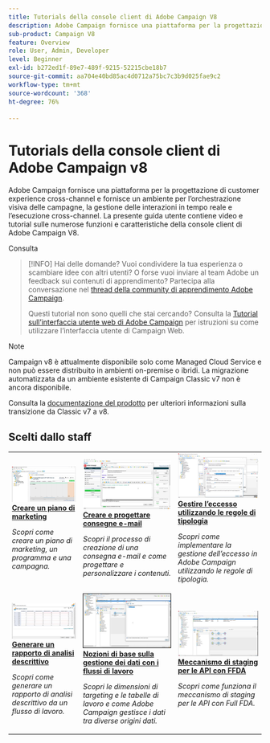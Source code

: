 ```yaml
---
title: Tutorials della console client di Adobe Campaign V8
description: Adobe Campaign fornisce una piattaforma per la progettazione di customer experience cross-channel e fornisce un ambiente per l’orchestrazione visiva delle campagne, la gestione delle interazioni in tempo reale e l’esecuzione cross-channel. La presente guida utente contiene video e tutorial sulle numerose funzioni e caratteristiche della console client di Adobe Campaign V8.
sub-product: Campaign V8
feature: Overview
role: User, Admin, Developer
level: Beginner
exl-id: b272ed1f-89e7-489f-9215-52215cbe18b7
source-git-commit: aa704e40bd85ac4d0712a75bc7c3b9d025fae9c2
workflow-type: tm+mt
source-wordcount: '368'
ht-degree: 76%

---
```


# Tutorials della console client di Adobe Campaign v8

Adobe Campaign fornisce una piattaforma per la progettazione di customer experience cross-channel e fornisce un ambiente per l’orchestrazione visiva delle campagne, la gestione delle interazioni in tempo reale e l’esecuzione cross-channel. La presente guida utente contiene video e tutorial sulle numerose funzioni e caratteristiche della console client di Adobe Campaign V8.

Consulta

>[!INFO]
> Hai delle domande? Vuoi condividere la tua esperienza o scambiare idee con altri utenti? O forse vuoi inviare al team Adobe un feedback sui contenuti di apprendimento? Partecipa alla conversazione nel [thread della community di apprendimento Adobe Campaign](https://experienceleaguecommunities.adobe.com:443/t5/adobe-campaign-classic/join-the-discussion-on-adobe-campaign-learning/td-p/419096).
> 
> Questi tutorial non sono quelli che stai cercando?
> Consulta la [Tutorial sull’interfaccia utente web di Adobe Campaign](https://experienceleague.adobe.com/docs/campaign-web-learn/tutorials/overview.html) per istruzioni su come utilizzare l’interfaccia utente di Campaign Web.

>[!NOTE]
> Campaign v8 è attualmente disponibile solo come Managed Cloud Service e non può essere distribuito in ambienti on-premise o ibridi. La migrazione automatizzata da un ambiente esistente di Campaign Classic v7 non è ancora disponibile.
>
>Consulta la [documentazione del prodotto](https://experienceleague.adobe.com/docs/campaign/campaign-v8/new/v7-to-v8.html?lang=it) per ulteriori informazioni sulla transizione da Classic v7 a v8.


<div id="recs-overview-body-1"></div>
<div id="recs-overview-body-2"></div>
<div id="recs-overview-body-3"></div>
<div id="recs-overview-body-4"></div>
<div id="recs-overview-body-5"></div>
<div id="recs-overview-body-6"></div>

<div id="staff-picks-section">

## Scelti dallo staff

<table>
<tr>
  <td>
    <a href="/help/get-started/create-a-marketing-plan-programs-and-campaigns.md">
      <img alt="Creare un piano di marketing, un programma e campagne (video)" src="./assets/333810.jpg"/>
    </a>
    <div>
      <a href="/help/get-started/create-a-marketing-plan-programs-and-campaigns.md">
    <strong>Creare un piano di marketing</strong>
    </a>
    </div>
    <p>
    <em>Scopri come creare un piano di marketing, un programma e una campagna.</em>
    <p>
  </td>
   <td>
    <a href="./content-creation/create-and-design-email-deliveries.md">
      <img alt="Creare e progettare consegne e-mail (video)" src="./assets/333476.jpg" />
    </a>
    <div>
      <a href="./content-creation/create-and-design-email-deliveries.md">
    <strong>Creare e progettare consegne e-mail</strong>
    </a>
    </div>
    <p>
    <em>Scopri il processo di creazione di una consegna e-mail e come progettare e personalizzare i contenuti.
</em>
    <p>
  </td>
  <td>
    <a href="./send-messages/fatigue-management/typology-rules-for-fatigue-management.md">
      <img alt="Gestire l’eccesso tramite le regole di tipologia (video)" src="./assets/333787.jpg" />
    </a>
    <div>
      <a href="./send-messages/fatigue-management/typology-rules-for-fatigue-management.md">
    <strong>Gestire l’eccesso utilizzando le regole di tipologia</strong>
    </a>
    </div>
    <p>
    <em>Scopri come implementare la gestione dell’eccesso in Adobe Campaign utilizzando le regole di tipologia. </em>
    <p>
  </td>
</tr>
<tr>
</td>
  <td>
    <a href="./reporting/generate-a-descriptive-analysis-report.md">
      <img alt="Generare un rapporto di analisi descrittivo" src="./assets/333994.jpg" />
    </a>
    <div>
      <a href="./reporting/generate-a-descriptive-analysis-report.md">
    <strong>Generare un rapporto di analisi descrittivo</strong>
    </a>
    </div>
    <p>
    <em>Scopri come generare un rapporto di analisi descrittivo da un flusso di lavoro.</em>
    <p>
  </td>
  <td>
   <a href="./data-management/data-management-fundamentals.md">
      <img alt="Nozioni di base sulla gestione dei dati con i flussi di lavoro" src="./assets/339992.jpg" />
    </a>
     <div>
      <a href="./data-management/data-management-fundamentals.md">
    <strong>Nozioni di base sulla gestione dei dati con i flussi di lavoro</strong>
    </a>
    </div>
    <p>
    <em>Scopri le dimensioni di targeting e le tabelle di lavoro e come Adobe Campaign gestisce i dati tra diverse origini dati.</em>
    <p>
  </td>
  <td>
   <a href="./data-management/api-staging-mechanism.md">
      <img alt="Meccanismo di staging per le API con FFDA" src="./assets/339276.jpg" />
    </a>
     <div>
      <a href="./data-management/api-staging-mechanism.md">
    <strong>Meccanismo di staging per le API con FFDA</strong>
    </a>
    </div>
    <p>
    <em>Scopri come funziona il meccanismo di staging per le API con Full FDA.</em>
    <p>
  </td>
</tr>
</table>

</div>
